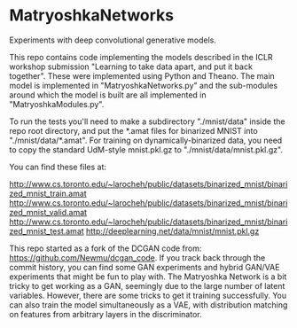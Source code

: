 # MatryoshkaNetworks
Experiments with deep convolutional generative models.

This repo contains code implementing the models described in the ICLR workshop submission "Learning to take data apart, and put it back together". These were implemented using Python and Theano. The main model is implemented in "MatryoshkaNetworks.py" and the sub-modules around which the model is built are all implemented in "MatryoshkaModules.py".

To run the tests you'll need to make a subdirectory "./mnist/data" inside the repo root directory, and put the \*.amat files for binarized MNIST into "./mnist/data/\*.amat". For training on dynamically-binarized data, you need to copy the standard UdM-style mnist.pkl.gz to "./mnist/data/mnist.pkl.gz".

You can find these files at:

http://www.cs.toronto.edu/~larocheh/public/datasets/binarized_mnist/binarized_mnist_train.amat
http://www.cs.toronto.edu/~larocheh/public/datasets/binarized_mnist/binarized_mnist_valid.amat
http://www.cs.toronto.edu/~larocheh/public/datasets/binarized_mnist/binarized_mnist_test.amat
http://deeplearning.net/data/mnist/mnist.pkl.gz


This repo started as a fork of the DCGAN code from: https://github.com/Newmu/dcgan_code. If you track back through the commit history, you can find some GAN experiments and hybrid GAN/VAE experiments that might be fun to play with. The Matryoshka Network is a bit tricky to get working as a GAN, seemingly due to the large number of latent variables. However, there are some tricks to get it training successfully. You can also train the model simultaneously as a VAE, with distribution matching on features from arbitrary layers in the discriminator.
